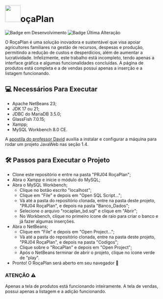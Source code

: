 # <img src="https://github.com/user-attachments/assets/e5234743-71ed-4893-8dc7-5f7faf9149fb" width="50" height="55" />oçaPlan
![Badge em Desenvolvimento](http://img.shields.io/static/v1?label=Status&message=Incompleto&color=red&style=for-the-badge)
![Badge Última Alteração](http://img.shields.io/static/v1?label=Última%20Versão&message=Janeiro/2025&color=purple&style=for-the-badge)

O RoçaPlan é uma solução inovadora e sustentável que visa apoiar agricultores familiares na gestão de recursos, despesas e produção, permitindo a redução de custos e desperdícios, além de aumentar a lucratividade. Infelizmente, este trabalho está incompleto, tendo apenas a interface gráfica e algumas funcionalidades concluídas. A página de produtos está completa e a de vendas possui apenas a inserção e a listagem funcionando.

## 💻 Necessários Para Executar
- Apache NetBeans 23;
- JDK 17 ou 21;
- JDBC do MariaDB 3.5.0;
- GlassFish 7.0.15;
- Xampp;
- MySQL Workbench 8.0 CE.

A [apostila do professor David](https://github.com/davidbuzatto/Livro-Desenvolvimento-de-Aplicacoes-Web-em-Java/tree/main/vers%C3%B5es/3ed) auxilia a instalar e configurar a máquina para rodar um projeto JavaWeb nas seção 1.4.

## 🛠️ Passos para Executar o Projeto
- Clone este repositório e entre na pasta "PRJ04 RoçaPlan";
- Abra o Xampp e inicie o módulo do MySQL;
- Abra o MySQL Workbench;
  - Clique no botão escrito "localhost";
  - Clique em "File" e depois em "Open SQL Script...";
  - Vá até a pasta do repositório clonada, entre na pasta deste projeto, "PRJ04 RoçaPlan", e depois na pasta "Banco_Dados";
  - Selecione o arquivo "rocaplan_bd.sql" e clique em "Abrir";
  - No Workbench, clique no primeiro ícone de raio para criar o banco e já fazer algumas inserções.
- Abra o NetBeans;
  - Clique em "File" e depois em "Open Project...";
  - Vá até a pasta do repositório clonada, entre na pasta deste projeto, "PRJ04 RoçaPlan", e depois na pasta "Codigos";
  - Clique sobre o "RocaPlan" e depois em "Open Project";
  - Após o NetBeans terminar de abrir o projeto, clique no ícone verde de "play".
- Pronto! O RoçaPlan será aberto em seu navegador 🎉

### ATENÇÃO ⚠
Apenas a tela de produtos está funcionando inteiramente. A tela de vendas, possui apenas a listagem e a adição funcionando.
